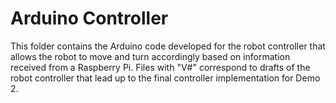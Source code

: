# Arduino Controller
This folder contains the Arduino code developed for the robot controller that allows the robot to move and turn accordingly based on information received from a Raspberry Pi. Files with "V#" correspond to drafts of the robot controller that lead up to the final controller implementation for Demo 2.
